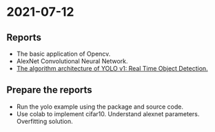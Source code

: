# 2021-07-12

## Reports

* The basic application of Opencv.
* AlexNet Convolutional Neural Network.
* [The algorithm architecture of YOLO v1: Real Time Object Detection.](https://github.com/prjiang/Seminar-in-AI/blob/main/2021-07-12/report/README.md)

## Prepare the reports

* Run the yolo example using the package and source code.
* Use colab to implement cifar10. Understand alexnet parameters. Overfitting solution.
